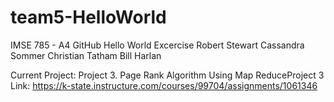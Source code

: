 # team5-HelloWorld
IMSE 785 - A4 GitHub Hello World Excercise
Robert Stewart
Cassandra Sommer
Christian Tatham
Bill Harlan

Current Project: Project 3. Page Rank Algorithm Using Map ReduceProject 3
Link: https://k-state.instructure.com/courses/99704/assignments/1061346
